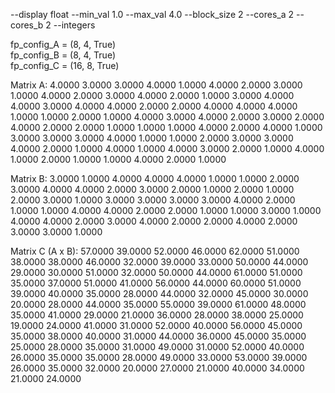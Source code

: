 --display float --min_val 1.0 --max_val 4.0 --block_size 2 --cores_a 2 --cores_b 2 --integers

fp_config_A = (8, 4, True)   
fp_config_B = (8, 4, True)   
fp_config_C = (16, 8, True)  

Matrix A:
  4.0000   3.0000   3.0000   4.0000   1.0000   4.0000
  2.0000   3.0000   1.0000   4.0000   2.0000   3.0000
  4.0000   2.0000   1.0000   3.0000   4.0000   4.0000
  3.0000   4.0000   4.0000   2.0000   2.0000   4.0000
  4.0000   4.0000   1.0000   1.0000   2.0000   1.0000
  4.0000   3.0000   4.0000   2.0000   3.0000   2.0000
  4.0000   2.0000   2.0000   1.0000   1.0000   1.0000
  4.0000   2.0000   4.0000   1.0000   3.0000   3.0000
  3.0000   4.0000   1.0000   1.0000   2.0000   3.0000
  3.0000   4.0000   2.0000   1.0000   4.0000   1.0000
  4.0000   3.0000   2.0000   1.0000   4.0000   1.0000
  2.0000   1.0000   1.0000   4.0000   2.0000   1.0000

Matrix B:
  3.0000   1.0000   4.0000   4.0000   4.0000   1.0000   1.0000   2.0000
  3.0000   4.0000   4.0000   2.0000   3.0000   2.0000   1.0000   2.0000
  1.0000   2.0000   3.0000   1.0000   3.0000   3.0000   3.0000   3.0000
  4.0000   2.0000   1.0000   1.0000   4.0000   4.0000   2.0000   2.0000
  1.0000   1.0000   3.0000   1.0000   4.0000   4.0000   2.0000   3.0000
  4.0000   2.0000   2.0000   4.0000   2.0000   3.0000   3.0000   1.0000

Matrix C (A x B):
 57.0000  39.0000  52.0000  46.0000  62.0000  51.0000  38.0000  38.0000
 46.0000  32.0000  39.0000  33.0000  50.0000  44.0000  29.0000  30.0000
 51.0000  32.0000  50.0000  44.0000  61.0000  51.0000  35.0000  37.0000
 51.0000  41.0000  56.0000  44.0000  60.0000  51.0000  39.0000  40.0000
 35.0000  28.0000  44.0000  32.0000  45.0000  30.0000  20.0000  28.0000
 44.0000  35.0000  55.0000  39.0000  61.0000  48.0000  35.0000  41.0000
 29.0000  21.0000  36.0000  28.0000  38.0000  25.0000  19.0000  24.0000
 41.0000  31.0000  52.0000  40.0000  56.0000  45.0000  35.0000  38.0000
 40.0000  31.0000  44.0000  36.0000  45.0000  35.0000  25.0000  28.0000
 35.0000  31.0000  49.0000  31.0000  52.0000  40.0000  26.0000  35.0000
 35.0000  28.0000  49.0000  33.0000  53.0000  39.0000  26.0000  35.0000
 32.0000  20.0000  27.0000  21.0000  40.0000  34.0000  21.0000  24.0000